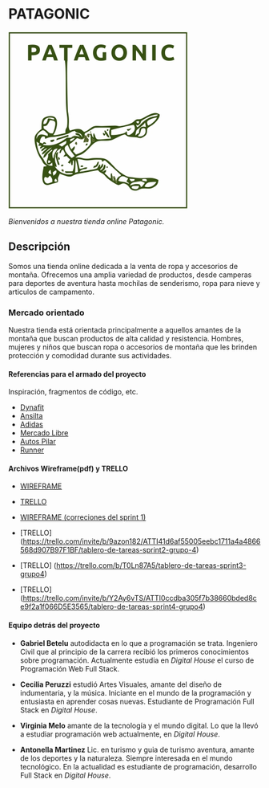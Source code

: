 # PATAGONIC
![Logo](/public/images/Logo_Patagonic_sin_fondo_baja_resolucion.jpg) 

*Bienvenidos a nuestra tienda online Patagonic.*

## Descripción

Somos una tienda online dedicada a la venta de ropa y accesorios de montaña. Ofrecemos una amplia variedad de productos, desde camperas para deportes de aventura hasta mochilas de senderismo, ropa para nieve y articulos de campamento. 

### Mercado orientado

Nuestra tienda está orientada principalmente a aquellos amantes de la montaña que buscan productos de alta calidad y resistencia. Hombres, mujeres y niños que buscan ropa o accesorios de montaña que les brinden protección y comodidad durante sus actividades.

#### Referencias para el armado del proyecto
Inspiración, fragmentos de código, etc.
* [Dynafit](https://www.dynafit.com)
* [Ansilta](https://www.ansilta.com)
* [Adidas](https://www.adidas.com.ar)
* [Mercado Libre](https://www.mercadolibre.com.ar)
* [Autos Pilar](https://https://autospilar.com)
* [Runner](https://www.tradeinn.com/runnerinn/es)

#### Archivos Wireframe(pdf) y TRELLO
* [WIREFRAME](https://github.com/gabrielbetelu/dh_grupo4_archivos/blob/203e61af96d0ee37e8fcf580f64457701a350e80/Wireframe.pdf)
* [TRELLO](https://trello.com/b/fTQanW8j/tablero-de-tareas-sprint1-grupo-4)


* [WIREFRAME (correciones del sprint 1)](https://github.com/gabrielbetelu/dh_grupo4_archivos.git)
* [TRELLO] (https://trello.com/invite/b/9azon182/ATTI41d6af55005eebc1711a4a4866568d907B97F1BF/tablero-de-tareas-sprint2-grupo-4) 


* [TRELLO] (https://trello.com/b/T0Ln87A5/tablero-de-tareas-sprint3-grupo4) 

* [TRELLO] (https://trello.com/invite/b/Y2Ay6vTS/ATTI0ccdba305f7b38660bded8ce9f2a1f066D5E3565/tablero-de-tareas-sprint4-grupo4)


#### Equipo detrás del proyecto

- **Gabriel Betelu** autodidacta en lo que a programación se trata. Ingeniero Civil que al principio de la carrera recibió los primeros conocimientos sobre programación.
 Actualmente estudia en *Digital House* el curso de Programación Web Full Stack.

- **Cecilia Peruzzi** estudió Artes Visuales, amante del diseño de indumentaria, y la música. Iniciante en el mundo de la programación y entusiasta en aprender cosas nuevas. 
 Estudiante de Programación Full Stack en *Digital House*.

- **Virginia Melo** amante de la tecnología y el mundo digital. Lo que la llevó a estudiar programación web actualmente, en *Digital House*. 

- **Antonella Martinez** Lic. en turismo y guia de turismo aventura, amante de los deportes y la naturaleza.
 Siempre interesada en el mundo tecnológico.
 En la actualidad es estudiante de programación, desarrollo Full Stack en *Digital House*.



